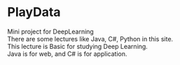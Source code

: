 # PlayData
Mini project for DeepLearning  
There are some lectures like Java, C#, Python in this site.  
This lecture is Basic for studying Deep Learning.  
Java is for web, and C# is for application.  
 
